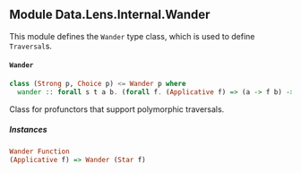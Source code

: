 ## Module Data.Lens.Internal.Wander

This module defines the `Wander` type class, which is used to define `Traversal`s.

#### `Wander`

``` purescript
class (Strong p, Choice p) <= Wander p where
  wander :: forall s t a b. (forall f. (Applicative f) => (a -> f b) -> s -> f t) -> p a b -> p s t
```

Class for profunctors that support polymorphic traversals.

##### Instances
``` purescript
Wander Function
(Applicative f) => Wander (Star f)
```


